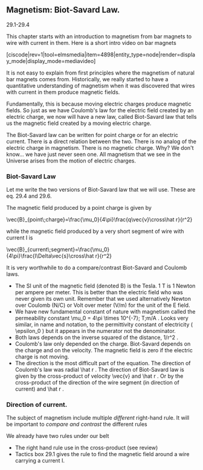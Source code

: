 ## Magnetism: Biot-Savard Law.  

<stop-note title="Read Knight 4ed" icon="stopnoteicons:book-icon">
<span slot="message">29.1-29.4</span>
</stop-note>

This chapter starts with an introduction to magnetism from bar magnets to wire with current in them. Here is a short intro video on bar magnets

[ciscode|rev=1|tool=elmsmedia|item=4898|entity_type=node|render=display_mode|display_mode=mediavideo]

It is not easy to explain from first principles where the magnetism of natural bar magnets comes from. Historically, we really started to have a quantitative understanding of magnetism when it was discovered that wires with current in them produce magnetic fields. 

Fundamentally, this is because moving electric charges produce magnetic fields. So just as we have Coulomb's law for the electric field created by an electric charge, we now will have a new law, called Biot-Savard law that tells us the magnetic field created by a moving electric charge. 

<lrndesign-sidenote label="Instructor Note" icon="bookmark" bg-color="#c2e5f2">
The Biot-Savard law can be written for point charge or for an electric current. There is a direct relation between the two. 
</lrndesign-sidenote>

<lrndesign-sidenote label="Instructor Note" icon="bookmark" bg-color="#c2e5f2">
There is no analog of the electric charge in magnetism. There is no magnetic charge. Why? We don't know... we have just never seen one. All magnetism that we see in the Universe arises from the motion of electric charges. 
</lrndesign-sidenote>

### Biot-Savard Law

Let me write the two versions of Biot-Savard law that we will use. These are eq. 29.4 and 29.6.

The magnetic field produced by a point charge is given by 

<lrn-math>
\vec{B}_{point\;charge}=\frac{\mu_0}{4\pi}\frac{q\vec{v}\cross\hat r}{r^2} </lrn-math>

while the magnetic field produced by a very short segment of wire with current I is 

<lrn-math>
\vec{B}_{current\;segment}=\frac{\mu_0}{4\pi}\frac{I\Delta\vec{s}\cross\hat r}{r^2} </lrn-math>

It is very worthwhile to do a compare/contrast Biot-Savard and Coulomb laws. 

* The SI unit of the magnetic field (denoted B) is the Tesla. 1 T is 1 Newton per ampere per meter. This is better than the electric field who was never given its own unit. Remember that we used alternatively Newton over Coulomb (N/C) or Volt over meter (V/m) for the unit of the E field.  
* We have new fundamental constant of nature with magnetism called the permeability constant <lrn-math>\mu_0 = 4\pi \times 10^{-7}\; T\;m/A </lrn-math>. Looks very similar, in name and notation, to the permittivity constant of electricity ( <lrn-math>\epsilon_0 </lrn-math>) but it appears in the numerator not the denominator.
* Both laws depends on the inverse squared of the distance, <lrn-math> 1/r^2 </lrn-math>.
* Coulomb's law only depended on the charge. Biot-Savard depends on the charge and on the velocity. The magnetic field is zero if the electric charge is not moving. 
* The direction is the most difficult part of the equation. The direction of Coulomb's law was radial <lrn-math> \hat r </lrn-math>. The direction of Biot-Savard law is given by the cross-product of velocity <lrn-math>\vec{v} </lrn-math> and <lrn-math> \hat r </lrn-math>. Or by the cross-product of the direction of the wire segment (in direction of current) and <lrn-math> \hat r </lrn-math>.

### Direction of current. 
The subject of magnetism include multiple _different_ right-hand rule. It will be important to _compare and contrast_ the different rules 

We already have two rules under our belt

* The right hand rule use in the cross-product (see review)
* Tactics box 29.1 gives the rule to find the magnetic field around a wire carrying a current I. 

